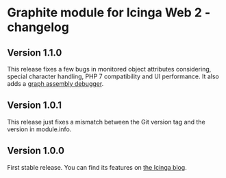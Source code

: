 # Graphite module for Icinga Web 2 - changelog

## Version 1.1.0

This release fixes a few bugs in monitored object attributes considering,
special character handling, PHP 7 compatibility and UI performance.
It also adds a [graph assembly debugger](doc/05-Troubleshooting.md).

## Version 1.0.1

This release just fixes a mismatch between the Git version tag and the version
in module.info.

## Version 1.0.0

First stable release. You can find its features on
[the Icinga blog](https://www.icinga.com/2018/03/21/graphite-module-for-icinga-web-2-released/).
